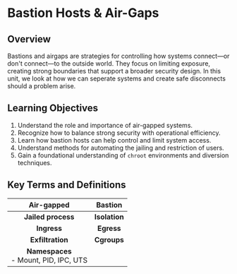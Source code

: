 # Bastion Hosts & Air-Gaps

## Overview

Bastions and airgaps are strategies for controlling how systems connect—or don't connect—to the outside world. They focus on limiting exposure, creating strong boundaries that support a broader security design.
In this unit, we look at how we can seperate systems and create safe disconnects should a problem arise.

## Learning Objectives

1. Understand the role and importance of air-gapped systems.
2. Recognize how to balance strong security with operational efficiency.
3. Learn how bastion hosts can help control and limit system access.
4. Understand methods for automating the jailing and restriction of users.
5. Gain a foundational understanding of `chroot` environments and diversion techniques.

## Key Terms and Definitions

|**Air-gapped**|**Bastion**|
|:------------------:|:------------------:|
|**Jailed process**|**Isolation**|
|**Ingress**|**Egress**|
|**Exfiltration**|**Cgroups**|
|**Namespaces**<br>- Mount, PID, IPC, UTS|
